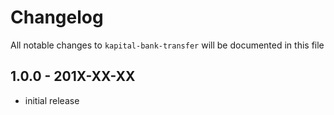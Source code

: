 # Changelog

All notable changes to `kapital-bank-transfer` will be documented in this file

## 1.0.0 - 201X-XX-XX

- initial release
